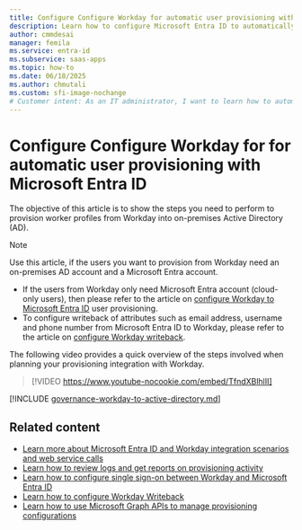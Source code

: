 ```yaml
---
title: Configure Configure Workday for automatic user provisioning with Microsoft Entra ID
description: Learn how to configure Microsoft Entra ID to automatically provision and de-provision user accounts to Workday.
author: cmmdesai
manager: femila
ms.service: entra-id
ms.subservice: saas-apps
ms.topic: how-to
ms.date: 06/18/2025
ms.author: chmutali
ms.custom: sfi-image-nochange
# Customer intent: As an IT administrator, I want to learn how to automatically provision and deprovision user accounts from Microsoft Entra ID to Workday to Active Directory so that I can streamline the user management process and ensure that users have the appropriate access to Workday to Active Directory.
---
```

# Configure Configure Workday for for automatic user provisioning with Microsoft Entra ID

The objective of this article is to show the steps you need to perform to provision worker profiles from Workday into on-premises Active Directory (AD).

>[!NOTE]
>Use this article,  if the users you want to provision from Workday need an on-premises AD account and a Microsoft Entra account. 
>* If the users from Workday only need Microsoft Entra account (cloud-only users), then please refer to the article on [configure Workday to Microsoft Entra ID](workday-inbound-cloud-only-tutorial.md) user provisioning. 
>* To configure writeback of attributes such as email address, username and phone number from Microsoft Entra ID to Workday, please refer to the article on [configure Workday writeback](workday-writeback-tutorial.md).

The following video provides a quick overview of the steps involved when planning your provisioning integration with Workday. 

> [!VIDEO https://www.youtube-nocookie.com/embed/TfndXBlhlII]

[!INCLUDE [governance-workday-to-active-directory.md](~/includes/governance/governance-workday-to-active-directory.md)]

## Related content

* [Learn more about Microsoft Entra ID and Workday integration scenarios and web service calls](~/identity/app-provisioning/workday-integration-reference.md)
* [Learn how to review logs and get reports on provisioning activity](~/identity/app-provisioning/check-status-user-account-provisioning.md)
* [Learn how to configure single sign-on between Workday and Microsoft Entra ID](workday-tutorial.md)
* [Learn how to configure Workday Writeback](workday-writeback-tutorial.md)
* [Learn how to use Microsoft Graph APIs to manage provisioning configurations](/graph/api/resources/synchronization-overview)
